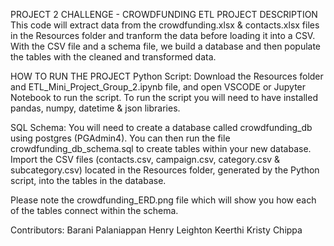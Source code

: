 PROJECT 2 CHALLENGE - CROWDFUNDING ETL
PROJECT DESCRIPTION
This code will extract data from the crowdfunding.xlsx & contacts.xlsx files in the Resources folder and tranform the data before loading it into a CSV. With the CSV file and a schema file, we build a database and then populate the tables with the cleaned and transformed data.

HOW TO RUN THE PROJECT
Python Script:
Download the Resources folder and ETL_Mini_Project_Group_2.ipynb file, and open VSCODE or Jupyter Notebook to run the script. 
To run the script you will need to have installed pandas, numpy, datetime & json libraries.

SQL Schema:
You will need to create a database called crowdfunding_db using postgres (PGAdmin4).
You can then run the file crowdfunding_db_schema.sql to create tables within your new database.
Import the CSV files (contacts.csv, campaign.csv, category.csv & subcategory.csv) located in the Resources folder, generated by the Python script, into the tables in the database.

Please note the crowdfunding_ERD.png file which will show you how each of the tables connect within the schema.

Contributors:
Barani Palaniappan
Henry Leighton
Keerthi Kristy Chippa
